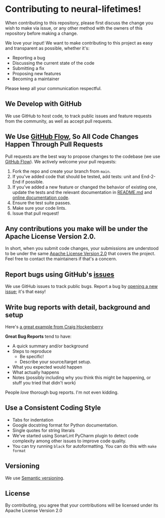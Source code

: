 # Contributing to neural-lifetimes!

When contributing to this repository, please first discuss the change you wish to make via issue, or any other method with the owners of this repository before making a change.

We love your input! We want to make contributing to this project as easy and transparent as possible, whether it's:

- Reporting a bug
- Discussing the current state of the code
- Submitting a fix
- Proposing new features
- Becoming a maintainer

Please keep all your communication respectful.


## We Develop with GitHub
We use GitHub to host code, to track public issues and feature requests from the community, as well as accept pull requests.


## We Use [GitHub Flow](https://guides.github.com/introduction/flow/index.html), So All Code Changes Happen Through Pull Requests
Pull requests are the best way to propose changes to the codebase (we use [GitHub Flow](https://guides.github.com/introduction/flow/index.html)). We actively welcome your pull requests:

1. Fork the repo and create your branch from `main`.
2. If you've added code that should be tested, add tests: unit and End-2-End if possible.
3. If you've added a new feature or changed the behavior of existing one, update the tests and the relevant documentation in [README.md](./README.md) and [online documentation code](./docs).
4. Ensure the test suite passes.
5. Make sure your code lints.
6. Issue that pull request!


## Any contributions you make will be under the Apache License Version 2.0.
In short, when you submit code changes, your submissions are understood to be under the same [Apache License Version 2.0](./LICENSE) that covers the project. Feel free to contact the maintainers if that's a concern.

## Report bugs using GitHub's [issues](https://github.com/exohood/exohood-neural-lifetimes/issues)
We use GitHub issues to track public bugs. Report a bug by [opening a new issue](https://github.com/exohood/exohood-neural-lifetimes/issues/new); it's that easy!

## Write bug reports with detail, background and setup
Here's [a great example from Craig Hockenberry](http://www.openradar.me/11905408)

**Great Bug Reports** tend to have:

- A quick summary and/or background
- Steps to reproduce
  - Be specific!
  - Describe your source/target setup.
- What you expected would happen
- What actually happens
- Notes (possibly including why you think this might be happening, or stuff you tried that didn't work)

People *love* thorough bug reports. I'm not even kidding.

## Use a Consistent Coding Style

* Tabs for indentation
* Google docstring format for Python documentation.
* Single quotes for string literals
* We've started using SonarLint PyCharm plugin to detect code complexity among other issues to improve code quality.
* You can try running `black` for autoformatting. You can do this with `make format`

## Versioning
We use [Semantic versioning](https://semver.org/).

## License
By contributing, you agree that your contributions will be licensed under its Apache License Version 2.0
